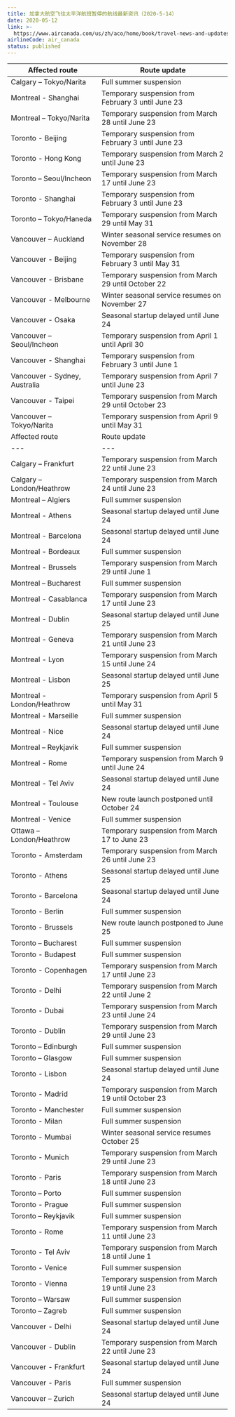 ```yaml
---
title: 加拿大航空飞往太平洋航班暂停的航线最新资讯（2020-5-14）
date: 2020-05-12
link: >-
  https://www.aircanada.com/us/zh/aco/home/book/travel-news-and-updates/2020/china-travel.html#/pacific-4
airlineCode: air_canada
status: published
---
```

Affected route | Route update  
---|---  
Calgary – Tokyo/Narita | Full summer suspension  
Montreal - Shanghai | Temporary suspension from February 3 until June 23  
Montreal – Tokyo/Narita | Temporary suspension from March 28 until June 23  
Toronto - Beijing  | Temporary suspension from February 3 until June 23  
Toronto - Hong Kong  | Temporary suspension from March 2 until June 23  
Toronto – Seoul/Incheon | Temporary suspension from March 17 until June 23  
Toronto - Shanghai  | Temporary suspension from February 3 until June 23  
Toronto – Tokyo/Haneda | Temporary suspension from March 29 until May 31  
Vancouver – Auckland | Winter seasonal service resumes on November 28  
Vancouver - Beijing  | Temporary suspension from February 3 until May 31  
Vancouver - Brisbane | Temporary suspension from March 29 until October 22  
Vancouver - Melbourne  | Winter seasonal service resumes on November 27  
Vancouver - Osaka | Seasonal startup delayed until June 24  
Vancouver – Seoul/Incheon | Temporary suspension from April 1 until April 30  
Vancouver - Shanghai  | Temporary suspension from February 3 until June 1  
Vancouver - Sydney, Australia | Temporary suspension from April 7 until June 23  
Vancouver - Taipei | Temporary suspension from March 29 until October 23  
Vancouver – Tokyo/Narita | Temporary suspension from April 9 until May 31  
Affected route | Route update  
---|---  
Calgary – Frankfurt | Temporary suspension from March 22 until June 23  
Calgary – London/Heathrow | Temporary suspension from March 24 until June 23  
Montreal – Algiers | Full summer suspension  
Montreal - Athens | Seasonal startup delayed until June 24  
Montreal - Barcelona | Seasonal startup delayed until June 24  
Montreal - Bordeaux | Full summer suspension  
Montreal - Brussels | Temporary suspension from March 29 until June 1  
Montreal – Bucharest | Full summer suspension  
Montreal - Casablanca | Temporary suspension from March 17 until June 23  
Montreal - Dublin | Seasonal startup delayed until June 25  
Montreal - Geneva | Temporary suspension from March 21 until June 23  
Montreal - Lyon | Temporary suspension from March 15 until June 24  
Montreal - Lisbon  | Seasonal startup delayed until June 25  
Montreal - London/Heathrow | Temporary suspension from April 5 until May 31  
Montreal - Marseille | Full summer suspension  
Montreal - Nice | Seasonal startup delayed until June 24  
Montreal – Reykjavik | Full summer suspension  
Montreal - Rome  | Temporary suspension from March 9 until June 24  
Montreal - Tel Aviv | Seasonal startup delayed until June 24  
Montreal - Toulouse | New route launch postponed until October 24  
Montreal - Venice | Full summer suspension  
Ottawa – London/Heathrow | Temporary suspension from March 17 to June 23  
Toronto - Amsterdam | Temporary suspension from March 26 until June 23  
Toronto - Athens | Seasonal startup delayed until June 25  
Toronto - Barcelona | Seasonal startup delayed until June 24  
Toronto - Berlin | Full summer suspension  
Toronto - Brussels | New route launch postponed to June 25  
Toronto – Bucharest | Full summer suspension  
Toronto - Budapest | Full summer suspension  
Toronto - Copenhagen  | Temporary suspension from March 17 until June 23  
Toronto - Delhi | Temporary suspension from March 22 until June 2  
Toronto - Dubai | Temporary suspension from March 23 until June 24  
Toronto - Dublin | Temporary suspension from March 29 until June 23  
Toronto – Edinburgh | Full summer suspension  
Toronto – Glasgow | Full summer suspension  
Toronto - Lisbon  | Seasonal startup delayed until June 24  
Toronto - Madrid  | Temporary suspension from March 19 until October 23  
Toronto - Manchester | Full summer suspension  
Toronto - Milan | Full summer suspension  
Toronto - Mumbai | Winter seasonal service resumes October 25  
Toronto - Munich | Temporary suspension from March 29 until June 23  
Toronto - Paris | Temporary suspension from March 18 until June 23  
Toronto – Porto | Full summer suspension  
Toronto - Prague | Full summer suspension  
Toronto – Reykjavik | Full summer suspension  
Toronto - Rome | Temporary suspension from March 11 until June 23  
Toronto - Tel Aviv | Temporary suspension from March 18 until June 1  
Toronto - Venice | Full summer suspension  
Toronto - Vienna | Temporary suspension from March 19 until June 23  
Toronto – Warsaw | Full summer suspension  
Toronto – Zagreb | Full summer suspension  
Vancouver - Delhi | Seasonal startup delayed until June 24  
Vancouver - Dublin | Temporary suspension from March 22 until June 23  
Vancouver - Frankfurt | Seasonal startup delayed until June 24  
Vancouver - Paris | Full summer suspension  
Vancouver – Zurich | Seasonal startup delayed until June 24
